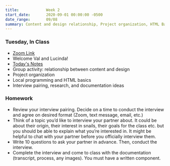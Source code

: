 ```yaml
---
title:            Week 2
start_date:       2020-09-01 00:00:00 -0500
date_range:       09/08
summary: Content and design relationship, Project organization, HTML Basics
---
```


### Tuesday, In Class

- [Zoom Link](https://NewSchool.zoom.us/my/nikafisher)
- Welcome Val and Lucinda!
- [Today's Notes](https://paper.dropbox.com/doc/Week-2-Interview-Analysis-and-HTML-Intro--A7PShfHUXTLImCv0UMn0LPA9AQ-Cmgu5X8hDuJSg7ap13sQr)
- Group activity: relationship between content and design
- Project organization
- Local programming and HTML basics
- Interview pairing, research, and documentation ideas

### Homework
- Review your interview pairing. Decide on a time to conduct the interview and agree on desired format (Zoom, text message, email, etc.)
- Think of a topic you&rsquo;d like to interview your partner about. It could be about their origin, their interest in snails, their goals for the class etc. but you should be able to explain what you&rsquo;re interested in. It might be helpful to chat with your partner before you officially interview them.
- Write 10 questions to ask your partner in advance. Then, conduct the interview.
- Complete the interview and come to class with the documentation (transcript, process, any images). You must have a written component.
